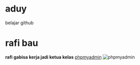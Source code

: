 # aduy
belajar github
# rafi bau
**rafi gabisa kerja jadi ketua kelas**
[phpmyadmin](https://phpmyadmin.net)
![phpmyadmin](https://upload.wikimedia.org/wikipedia/commons/thumb/4/4f/PhpMyAdmin_logo.svg/800px-PhpMyAdmin_logo.svg.png)
